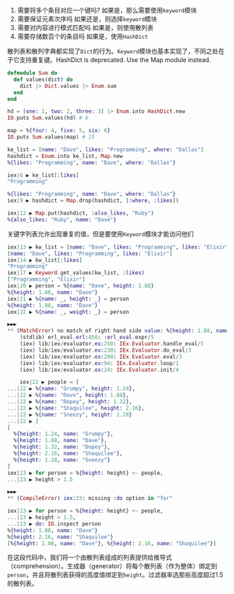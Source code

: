 1. 需要将多个条目对应一个键吗?
如果是，那么需要使用`keyword`模块
2. 需要保证元素次序吗
如果还是，则选择`keyword`模块
3. 需要对内容进行模式匹配吗
如果是，则使用散列表
4. 需要存储数百个的条目吗
如果是，使用`HashDict`

散列表和散列字典都实现了`Dict`的行为。`Keyword`模块也基本实现了，不同之处在于它支持重复键。HashDict is deprecated. Use the Map module instead.

```elixir
defmodule Sum do
  def values(dict) do
    dict |> Dict.values |> Enum.sum
  end
end

hd = [one: 1, two: 2, three: 3] |> Enum.into HashDict.new
IO.puts Sum.values(hd) # 6

map = %{four: 4, five: 5, six: 6}
IO.puts Sum.values(map) # 15

ke_list = [name: "Dave", likes: "Programming", where: "Dallas"]
hashdict = Enum.into ke_list, Map.new
%{likes: "Programming", name: "Dave", where: "Dallas"}

iex|6 ▶ ke_list[:likes]
"Programming"

%{likes: "Programming", name: "Dave", where: "Dallas"}
iex|9 ▶ hashdict = Map.drop(hashdict, [:where, :likes])

iex|12 ▶ Map.put(hashdict, :also_likes, "Ruby")
%{also_likes: "Ruby", name: "Dave"}
```

关键字列表允许出现重复的值，但是要使用`Keyword`模块才能访问他们

```elixir
iex|13 ▶ kw_list = [name: "Dave", likes: "Programming", likes: "Elixir"]
[name: "Dave", likes: "Programming", likes: "Elixir"]
iex|14 ▶ kw_list[:likes]
"Programming"
iex|17 ▶ Keyword.get_values(kw_list, :likes)
["Programming", "Elixir"]
iex|20 ▶ person = %{name: "Dave", height: 1.88}
%{height: 1.88, name: "Dave"}
iex|21 ▶ %{name: _, height: _} = person
%{height: 1.88, name: "Dave"}
iex|22 ▶ %{name: _, weight: _} = person

▶▶▶
** (MatchError) no match of right hand side value: %{height: 1.88, name: "Dave"}
    (stdlib) erl_eval.erl:450: :erl_eval.expr/5
    (iex) lib/iex/evaluator.ex:250: IEx.Evaluator.handle_eval/5
    (iex) lib/iex/evaluator.ex:230: IEx.Evaluator.do_eval/3
    (iex) lib/iex/evaluator.ex:208: IEx.Evaluator.eval/3
    (iex) lib/iex/evaluator.ex:94: IEx.Evaluator.loop/1
    (iex) lib/iex/evaluator.ex:24: IEx.Evaluator.init/4

    iex|22 ▶ people = [
...|22 ▶ %{name: "Grumpy", height: 1.24},
...|22 ▶ %{name: "Dave", height: 1.88},
...|22 ▶ %{name: "Dopey", height: 1.32},
...|22 ▶ %{name: "Shaquilee", height: 2.16},
...|22 ▶ %{name: "Sneezy", height: 1.28}
...|22 ▶ ]
[
  %{height: 1.24, name: "Grumpy"},
  %{height: 1.88, name: "Dave"},
  %{height: 1.32, name: "Dopey"},
  %{height: 2.16, name: "Shaquilee"},
  %{height: 1.28, name: "Sneezy"}
]
iex|23 ▶ for person = %{height: height} <- people,
...|23 ▶ height > 1.5

▶▶▶
** (CompileError) iex:23: missing :do option in "for"

iex|23 ▶ for person = %{height: height} <- people,
...|23 ▶ height > 1.5,
...|23 ▶ do: IO.inspect person
%{height: 1.88, name: "Dave"}
%{height: 2.16, name: "Shaquilee"}
[%{height: 1.88, name: "Dave"}, %{height: 2.16, name: "Shaquilee"}]
```

在这段代码中，我们将一个由散列表组成的列表提供给推导式（comprehension）。生成器（generator）将每个散列表（作为整体）绑定到`person`，并且将散列表获得的高度值绑定到`height`。过滤器率选那些高度超过1.5的散列表。


